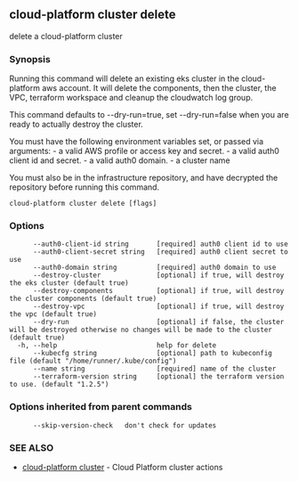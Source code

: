 ## cloud-platform cluster delete

delete a cloud-platform cluster

### Synopsis


Running this command will delete an existing eks cluster in the cloud-platform aws account.
It will delete the components, then the cluster, the VPC, terraform workspace and cleanup the cloudwatch log group.

This command defaults to --dry-run=true, set --dry-run=false when you are ready to actually destroy the cluster.

You must have the following environment variables set, or passed via arguments:
	- a valid AWS profile or access key and secret.
	- a valid auth0 client id and secret.
	- a valid auth0 domain.
	- a cluster name

You must also be in the infrastructure repository, and have decrypted the repository before running this command.


```
cloud-platform cluster delete [flags]
```

### Options

```
      --auth0-client-id string       [required] auth0 client id to use
      --auth0-client-secret string   [required] auth0 client secret to use
      --auth0-domain string          [required] auth0 domain to use
      --destroy-cluster              [optional] if true, will destroy the eks cluster (default true)
      --destroy-components           [optional] if true, will destroy the cluster components (default true)
      --destroy-vpc                  [optional] if true, will destroy the vpc (default true)
      --dry-run                      [optional] if false, the cluster will be destroyed otherwise no changes will be made to the cluster (default true)
  -h, --help                         help for delete
      --kubecfg string               [optional] path to kubeconfig file (default "/home/runner/.kube/config")
      --name string                  [required] name of the cluster
      --terraform-version string     [optional] the terraform version to use. (default "1.2.5")
```

### Options inherited from parent commands

```
      --skip-version-check   don't check for updates
```

### SEE ALSO

* [cloud-platform cluster](cloud-platform_cluster.md)	 - Cloud Platform cluster actions

